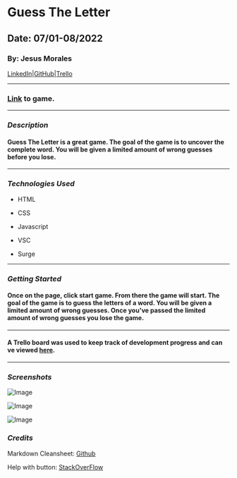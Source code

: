 # Guess The Letter
## Date: 07/01-08/2022
### By: Jesus Morales 
 [LinkedIn](https://www.linkedin.com/in/jesus-morales-98b0a41a4)|[GitHub](https://github.com/jmcode921)|[Trello](https://trello.com/b/JtBfBahe/project-1) 
 ***
  ### [Link](https://guesstheletter.surge.sh/) to game.
 ***
  ### *Description*
 #### Guess The Letter is a great game. The goal of the game is to uncover the complete word. You will be given a limited amount of wrong guesses before you lose. 
 ***
 ### *Technologies Used* 

 * HTML

 * CSS

 * Javascript

 * VSC 

 * Surge

 *** 
  ### *Getting Started* 

 #### Once on the page, click start game. From there the game will start. The goal of the game is to guess the letters of a word. You will be given a limited amount of wrong guesses. Once you've passed the limited amount of wrong guesses you lose the game.  
 ***
 #### A Trello board was used to keep track of development progress and can ve viewed [here](https://trello.com/b/JtBfBahe/project-1).
 ***
 ### *Screenshots* 
![Image](https://i.imgur.com/k9geQVQ.png?1)

![Image](https://i.imgur.com/iOYHpKZ.png?1)

![Image](https://i.imgur.com/NdK1Y4Z.png?1)
  ### *Credits* 

  Markdown Cleansheet: [Github](https://github.com/jmcode921/u1_hw_markdown)


 Help with button: [StackOverFlow](https://stackoverflow.com/questions/20941160/javascript-document-getelementbyid-with-onclick)